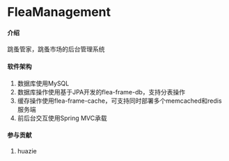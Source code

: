 # FleaManagement 

#### 介绍
跳蚤管家，跳蚤市场的后台管理系统

#### 软件架构
1. 数据库使用MySQL
2. 数据库操作使用基于JPA开发的flea-frame-db，支持分表操作
3. 缓存操作使用flea-frame-cache，可支持同时部署多个memcached和redis服务端
4. 前后台交互使用Spring MVC承载

#### 参与贡献
1. huazie

